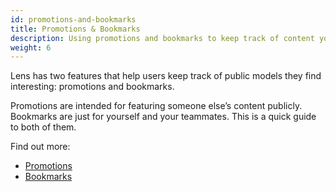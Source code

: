 ```yaml
---
id: promotions-and-bookmarks
title: Promotions & Bookmarks
description: Using promotions and bookmarks to keep track of content you like
weight: 6
---
```


Lens has two features that help users keep track of public models they find interesting: promotions and bookmarks.

Promotions are intended for featuring someone else’s content publicly. Bookmarks are just for yourself and your teammates. This is a quick guide to both of them.

Find out more:

- [Promotions](/docs/promotions-bookmarks/promotions)
- [Bookmarks](/docs/promotions-bookmarks/bookmarks)
